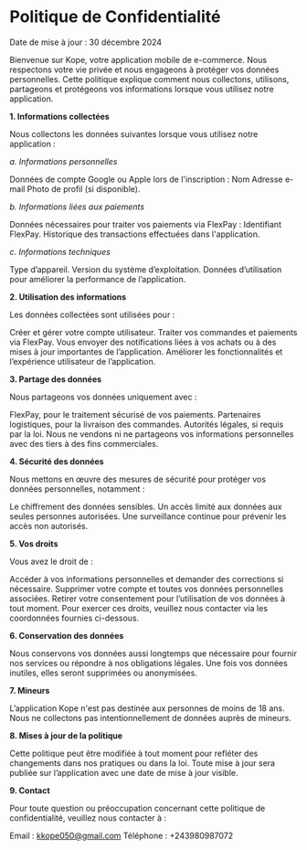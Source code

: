 # Politique de Confidentialité

Date de mise à jour : 30 décembre 2024

Bienvenue sur Kope, votre application mobile de e-commerce. Nous respectons votre vie privée et nous engageons à protéger vos données personnelles. Cette politique explique comment nous collectons, utilisons, partageons et protégeons vos informations lorsque vous utilisez notre application.

**1. Informations collectées**

Nous collectons les données suivantes lorsque vous utilisez notre application :

*a. Informations personnelles*

Données de compte Google ou Apple lors de l'inscription :
Nom
Adresse e-mail
Photo de profil (si disponible).

*b. Informations liées aux paiements*

Données nécessaires pour traiter vos paiements via FlexPay :
Identifiant FlexPay.
Historique des transactions effectuées dans l'application.

*c. Informations techniques*

Type d’appareil.
Version du système d’exploitation.
Données d’utilisation pour améliorer la performance de l’application.

**2. Utilisation des informations**

Les données collectées sont utilisées pour :

Créer et gérer votre compte utilisateur.
Traiter vos commandes et paiements via FlexPay.
Vous envoyer des notifications liées à vos achats ou à des mises à jour importantes de l’application.
Améliorer les fonctionnalités et l’expérience utilisateur de l’application.

**3. Partage des données**

Nous partageons vos données uniquement avec :

FlexPay, pour le traitement sécurisé de vos paiements.
Partenaires logistiques, pour la livraison des commandes.
Autorités légales, si requis par la loi.
Nous ne vendons ni ne partageons vos informations personnelles avec des tiers à des fins commerciales.

**4. Sécurité des données**

Nous mettons en œuvre des mesures de sécurité pour protéger vos données personnelles, notamment :

Le chiffrement des données sensibles.
Un accès limité aux données aux seules personnes autorisées.
Une surveillance continue pour prévenir les accès non autorisés.

**5. Vos droits**

Vous avez le droit de :

Accéder à vos informations personnelles et demander des corrections si nécessaire.
Supprimer votre compte et toutes vos données personnelles associées.
Retirer votre consentement pour l’utilisation de vos données à tout moment.
Pour exercer ces droits, veuillez nous contacter via les coordonnées fournies ci-dessous.

**6. Conservation des données**

Nous conservons vos données aussi longtemps que nécessaire pour fournir nos services ou répondre à nos obligations légales. Une fois vos données inutiles, elles seront supprimées ou anonymisées.

**7. Mineurs**

L’application Kope n'est pas destinée aux personnes de moins de 18 ans. Nous ne collectons pas intentionnellement de données auprès de mineurs.

**8. Mises à jour de la politique**

Cette politique peut être modifiée à tout moment pour refléter des changements dans nos pratiques ou dans la loi. Toute mise à jour sera publiée sur l’application avec une date de mise à jour visible.

**9. Contact**

Pour toute question ou préoccupation concernant cette politique de confidentialité, veuillez nous contacter à :

Email : kkope050@gmail.com
Téléphone : +243980987072
